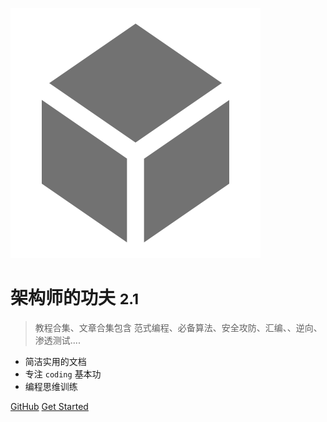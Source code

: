 <!-- _coverpage.md -->

![logo](img/icon.svg)

# 架构师的功夫 <small>2.1</small>

> 教程合集、文章合集包含 范式编程、必备算法、安全攻防、汇编、、逆向、渗透测试....

- 简洁实用的文档
- 专注 `coding` 基本功
- 编程思维训练

[GitHub](https://github.com/docsifyjs/docsify/)
[Get Started](#整体目录)